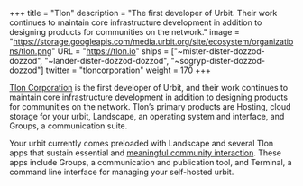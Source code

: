 +++
title = "Tlon"
description = "The first developer of Urbit. Their work continues to maintain core infrastructure development in addition to designing products for communities on the network."
image = "https://storage.googleapis.com/media.urbit.org/site/ecosystem/organizations/tlon.png"
URL = "https://tlon.io"
ships = ["~mister-dister-dozzod-dozzod", "~lander-dister-dozzod-dozzod", "~sogryp-dister-dozzod-dozzod"]
twitter = "tloncorporation"
weight = 170
+++

[Tlon Corporation](https://tlon.io) is the first developer of Urbit, and their work continues to maintain core infrastructure development in addition to designing products for communities on the network. Tlon’s primary products are Hosting, cloud storage for your urbit, Landscape, an operating system and interface, and Groups, a communication suite.

Your urbit currently comes preloaded with Landscape and several Tlon apps that sustain essential and [meaningful community interaction](https://urbit.org/blog/convivial-networks). These apps include Groups, a communication and publication tool, and Terminal, a command line interface for managing your self-hosted urbit.
